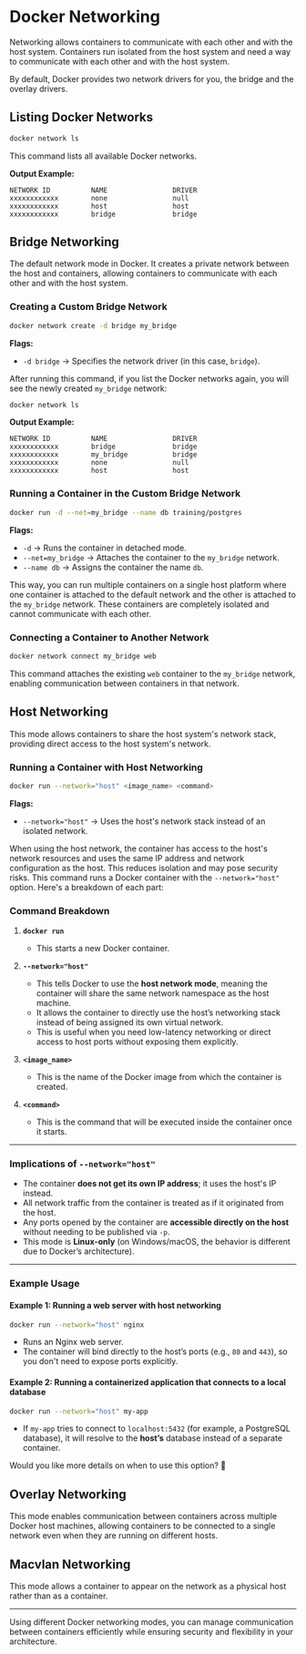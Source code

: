 # Docker Networking

Networking allows containers to communicate with each other and with the host system. Containers run isolated from the host system and need a way to communicate with each other and with the host system.

By default, Docker provides two network drivers for you, the bridge and the overlay drivers.

## Listing Docker Networks

```sh
docker network ls
```

This command lists all available Docker networks.

**Output Example:**

```
NETWORK ID          NAME                DRIVER
xxxxxxxxxxxx        none                null
xxxxxxxxxxxx        host                host
xxxxxxxxxxxx        bridge              bridge
```

## Bridge Networking

The default network mode in Docker. It creates a private network between the host and containers, allowing containers to communicate with each other and with the host system.

### Creating a Custom Bridge Network

```sh
docker network create -d bridge my_bridge
```

**Flags:**
- `-d bridge` → Specifies the network driver (in this case, `bridge`).

After running this command, if you list the Docker networks again, you will see the newly created `my_bridge` network:

```sh
docker network ls
```

**Output Example:**

```
NETWORK ID          NAME                DRIVER
xxxxxxxxxxxx        bridge              bridge
xxxxxxxxxxxx        my_bridge           bridge
xxxxxxxxxxxx        none                null
xxxxxxxxxxxx        host                host
```

### Running a Container in the Custom Bridge Network

```sh
docker run -d --net=my_bridge --name db training/postgres
```

**Flags:**
- `-d` → Runs the container in detached mode.
- `--net=my_bridge` → Attaches the container to the `my_bridge` network.
- `--name db` → Assigns the container the name `db`.

This way, you can run multiple containers on a single host platform where one container is attached to the default network and the other is attached to the `my_bridge` network. These containers are completely isolated and cannot communicate with each other.

### Connecting a Container to Another Network

```sh
docker network connect my_bridge web
```

This command attaches the existing `web` container to the `my_bridge` network, enabling communication between containers in that network.

## Host Networking

This mode allows containers to share the host system's network stack, providing direct access to the host system's network.

### Running a Container with Host Networking

```sh
docker run --network="host" <image_name> <command>
```

**Flags:**
- `--network="host"` → Uses the host's network stack instead of an isolated network.

When using the host network, the container has access to the host's network resources and uses the same IP address and network configuration as the host. This reduces isolation and may pose security risks.
This command runs a Docker container with the `--network="host"` option. Here's a breakdown of each part:

### **Command Breakdown**
1. **`docker run`**  
   - This starts a new Docker container.

2. **`--network="host"`**  
   - This tells Docker to use the **host network mode**, meaning the container will share the same network namespace as the host machine.
   - It allows the container to directly use the host’s networking stack instead of being assigned its own virtual network.
   - This is useful when you need low-latency networking or direct access to host ports without exposing them explicitly.

3. **`<image_name>`**  
   - This is the name of the Docker image from which the container is created.

4. **`<command>`**  
   - This is the command that will be executed inside the container once it starts.

---

### **Implications of `--network="host"`**
- The container **does not get its own IP address**; it uses the host's IP instead.
- All network traffic from the container is treated as if it originated from the host.
- Any ports opened by the container are **accessible directly on the host** without needing to be published via `-p`.
- This mode is **Linux-only** (on Windows/macOS, the behavior is different due to Docker’s architecture).

---

### **Example Usage**
#### Example 1: Running a web server with host networking
```bash
docker run --network="host" nginx
```
- Runs an Nginx web server.
- The container will bind directly to the host’s ports (e.g., `80` and `443`), so you don't need to expose ports explicitly.

#### Example 2: Running a containerized application that connects to a local database
```bash
docker run --network="host" my-app
```
- If `my-app` tries to connect to `localhost:5432` (for example, a PostgreSQL database), it will resolve to the **host’s** database instead of a separate container.

Would you like more details on when to use this option? 🚀

## Overlay Networking

This mode enables communication between containers across multiple Docker host machines, allowing containers to be connected to a single network even when they are running on different hosts.

## Macvlan Networking

This mode allows a container to appear on the network as a physical host rather than as a container.

---

Using different Docker networking modes, you can manage communication between containers efficiently while ensuring security and flexibility in your architecture.

